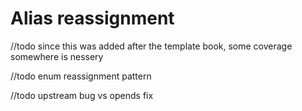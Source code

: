 # Alias reassignment

//todo since this was added after the template book, some coverage somewhere is nessery

//todo enum reassignment pattern

//todo upstream bug vs opends fix
